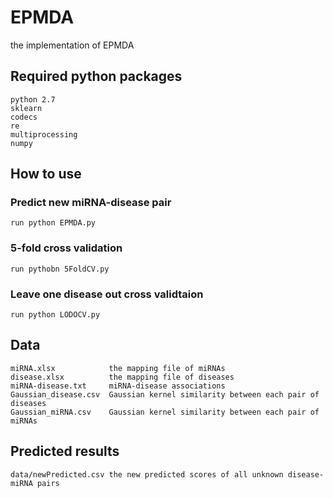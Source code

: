 # EPMDA
the implementation of EPMDA
## Required python packages
```
python 2.7
sklearn
codecs
re
multiprocessing
numpy
```
## How to use
### Predict new miRNA-disease pair
```
run python EPMDA.py
```
### 5-fold cross validation
```
run pythobn 5FoldCV.py
```
### Leave one disease out cross validtaion
```
run python LODOCV.py
```
## Data
```
miRNA.xlsx            the mapping file of miRNAs
disease.xlsx          the mapping file of diseases
miRNA-disease.txt     miRNA-disease associations
Gaussian_disease.csv  Gaussian kernel similarity between each pair of diseases
Gaussian_miRNA.csv    Gaussian kernel similarity between each pair of miRNAs
```
## Predicted results
```
data/newPredicted.csv the new predicted scores of all unknown disease-miRNA pairs

